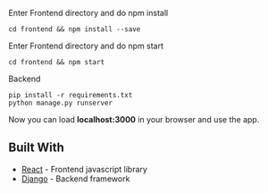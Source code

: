 Enter Frontend directory and do npm install

```
cd frontend && npm install --save
```

Enter Frontend directory and do npm start

```
cd frontend && npm start
```
Backend

```
pip install -r requirements.txt
python manage.py runserver
```

Now you can load **localhost:3000** in your browser and use the app.

## Built With

* [React](https://reactjs.org/) - Frontend javascript library
* [Django]() - Backend framework

